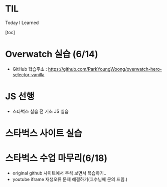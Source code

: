 # TIL

Today I Learned



[toc]

# Overwatch 실습 (6/14)

- GitHub 학습주소 : https://github.com/ParkYoungWoong/overwatch-hero-selector-vanilla



# JS 선행

- 스타벅스 실습 전 기초 JS 실습



# 스타벅스 사이트 실습



# 스타벅스 수업 마무리(6/18)

- original github 사이트에서 주석 보면서 복습하기..
- youtube iframe 재생오류 문제 해결하기(교수님께 문의 드림.)
